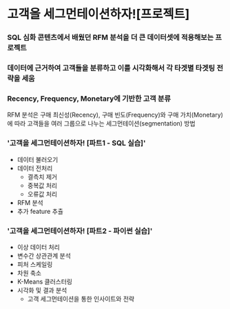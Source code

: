 # 고객을 세그먼테이션하자![프로젝트]

### SQL 심화 콘텐츠에서 배웠던 RFM 분석을 더 큰 데이터셋에 적용해보는 프로젝트
### 데이터에 근거하여 고객들을 분류하고 이를 시각화해서 각 타겟별 타겟팅 전략을 세움

### Recency, Frequency, Monetary에 기반한 고객 분류
RFM 분석은 구매 최신성(Recency), 구매 빈도(Frequency)와 구매 가치(Monetary)에 따라 고객들을 여러 그룹으로 나누는 세그먼테이션(segmentation) 방법

### '고객을 세그먼테이션하자! [파트1 - SQL 실습]'
- 데이터 불러오기
- 데이터 전처리
  - 결측치 제거
  - 중복값 처리
  - 오류값 처리
- RFM 분석
- 추가 feature 추츌

### '고객을 세그먼테이션하자! [파트2 - 파이썬 실습]'
- 이상 데이터 처리
- 변수간 상관관계 분석
- 피처 스케일링
- 차원 축소
- K-Means 클러스터링
- 시각화 및 결과 분석
  - 고객 세그먼테이션을 통한 인사이트와 전략
